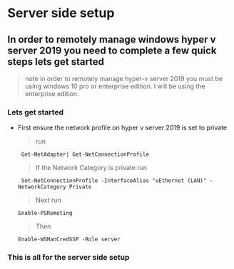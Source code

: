 # Server side setup

## In order to remotely manage windows hyper v server 2019 you need to complete a few quick steps lets get started
>
> note in order to remotely manage hyper-v server 2019 you must be using windows 10 pro or enterprise edition. I will be using the enterprise edition.
>
### Lets get started

- First ensure the network profile on hyper v server 2019 is set to private
  > run

   ```
    Get-NetAdapter| Get-NetConnectionProfile
    ```

  > If the Network Category is private run

   ```
    Set-NetConnectionProfile -InterfaceAlias "vEthernet (LAN)" -NetworkCategory Private
    ```

  > Next run

  ```
  Enable-PSRemoting
  ```

  > Then

  ```
  Enable-WSManCredSSP -Role server
  ```

### This is all for the server side setup
